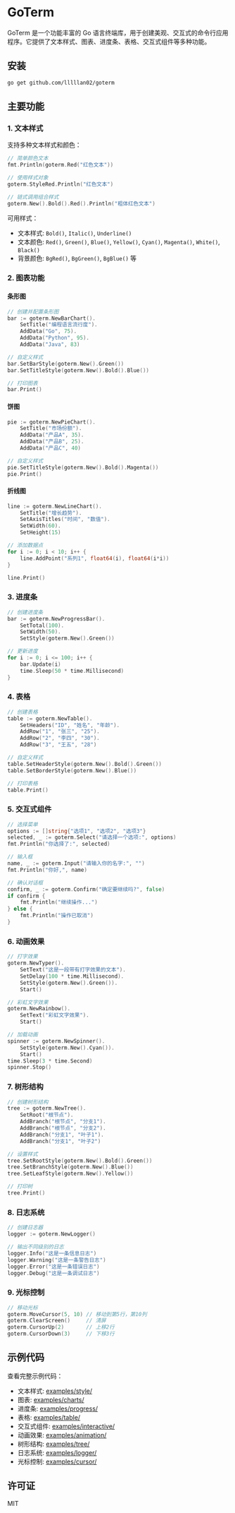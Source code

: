 # GoTerm

GoTerm 是一个功能丰富的 Go 语言终端库，用于创建美观、交互式的命令行应用程序。它提供了文本样式、图表、进度条、表格、交互式组件等多种功能。

## 安装

```bash
go get github.com/lllllan02/goterm
```

## 主要功能

### 1. 文本样式

支持多种文本样式和颜色：

```go
// 简单颜色文本
fmt.Println(goterm.Red("红色文本"))

// 使用样式对象
goterm.StyleRed.Println("红色文本")

// 链式调用组合样式
goterm.New().Bold().Red().Println("粗体红色文本")
```

可用样式：
- 文本样式: `Bold()`, `Italic()`, `Underline()`
- 文本颜色: `Red()`, `Green()`, `Blue()`, `Yellow()`, `Cyan()`, `Magenta()`, `White()`, `Black()`
- 背景颜色: `BgRed()`, `BgGreen()`, `BgBlue()` 等

### 2. 图表功能

#### 条形图

```go
// 创建并配置条形图
bar := goterm.NewBarChart().
    SetTitle("编程语言流行度").
    AddData("Go", 75).
    AddData("Python", 95).
    AddData("Java", 83)

// 自定义样式
bar.SetBarStyle(goterm.New().Green())
bar.SetTitleStyle(goterm.New().Bold().Blue())

// 打印图表
bar.Print()
```

#### 饼图

```go
pie := goterm.NewPieChart().
    SetTitle("市场份额").
    AddData("产品A", 35).
    AddData("产品B", 25).
    AddData("产品C", 40)

// 自定义样式
pie.SetTitleStyle(goterm.New().Bold().Magenta())
pie.Print()
```

#### 折线图

```go
line := goterm.NewLineChart().
    SetTitle("增长趋势").
    SetAxisTitles("时间", "数值").
    SetWidth(60).
    SetHeight(15)

// 添加数据点
for i := 0; i < 10; i++ {
    line.AddPoint("系列1", float64(i), float64(i*i))
}

line.Print()
```

### 3. 进度条

```go
// 创建进度条
bar := goterm.NewProgressBar().
    SetTotal(100).
    SetWidth(50).
    SetStyle(goterm.New().Green())

// 更新进度
for i := 0; i <= 100; i++ {
    bar.Update(i)
    time.Sleep(50 * time.Millisecond)
}
```

### 4. 表格

```go
// 创建表格
table := goterm.NewTable().
    SetHeaders("ID", "姓名", "年龄").
    AddRow("1", "张三", "25").
    AddRow("2", "李四", "30").
    AddRow("3", "王五", "28")

// 自定义样式
table.SetHeaderStyle(goterm.New().Bold().Green())
table.SetBorderStyle(goterm.New().Blue())

// 打印表格
table.Print()
```

### 5. 交互式组件

```go
// 选择菜单
options := []string{"选项1", "选项2", "选项3"}
selected, _ := goterm.Select("请选择一个选项:", options)
fmt.Println("你选择了:", selected)

// 输入框
name, _ := goterm.Input("请输入你的名字:", "")
fmt.Println("你好,", name)

// 确认对话框
confirm, _ := goterm.Confirm("确定要继续吗?", false)
if confirm {
    fmt.Println("继续操作...")
} else {
    fmt.Println("操作已取消")
}
```

### 6. 动画效果

```go
// 打字效果
goterm.NewTyper().
    SetText("这是一段带有打字效果的文本").
    SetDelay(100 * time.Millisecond).
    SetStyle(goterm.New().Green()).
    Start()

// 彩虹文字效果
goterm.NewRainbow().
    SetText("彩虹文字效果").
    Start()

// 加载动画
spinner := goterm.NewSpinner().
    SetStyle(goterm.New().Cyan()).
    Start()
time.Sleep(3 * time.Second)
spinner.Stop()
```

### 7. 树形结构

```go
// 创建树形结构
tree := goterm.NewTree().
    SetRoot("根节点").
    AddBranch("根节点", "分支1").
    AddBranch("根节点", "分支2").
    AddBranch("分支1", "叶子1").
    AddBranch("分支1", "叶子2")

// 设置样式
tree.SetRootStyle(goterm.New().Bold().Green())
tree.SetBranchStyle(goterm.New().Blue())
tree.SetLeafStyle(goterm.New().Yellow())

// 打印树
tree.Print()
```

### 8. 日志系统

```go
// 创建日志器
logger := goterm.NewLogger()

// 输出不同级别的日志
logger.Info("这是一条信息日志")
logger.Warning("这是一条警告日志")
logger.Error("这是一条错误日志")
logger.Debug("这是一条调试日志")
```

### 9. 光标控制

```go
// 移动光标
goterm.MoveCursor(5, 10) // 移动到第5行，第10列
goterm.ClearScreen()     // 清屏
goterm.CursorUp(2)       // 上移2行
goterm.CursorDown(3)     // 下移3行
```

## 示例代码

查看完整示例代码：

- 文本样式: [examples/style/](examples/style/)
- 图表: [examples/charts/](examples/charts/)
- 进度条: [examples/progress/](examples/progress/)
- 表格: [examples/table/](examples/table/)
- 交互式组件: [examples/interactive/](examples/interactive/)
- 动画效果: [examples/animation/](examples/animation/)
- 树形结构: [examples/tree/](examples/tree/)
- 日志系统: [examples/logger/](examples/logger/)
- 光标控制: [examples/cursor/](examples/cursor/)

## 许可证

MIT 